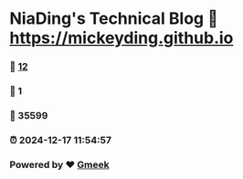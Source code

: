 # NiaDing's Technical Blog  :link: https://mickeyding.github.io 
### :page_facing_up: [12](https://mickeyding.github.io/tag.html) 
### :speech_balloon: 1 
### :hibiscus: 35599 
### :alarm_clock: 2024-12-17 11:54:57 
### Powered by :heart: [Gmeek](https://github.com/Meekdai/Gmeek)
